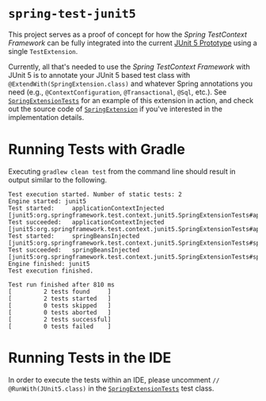 # `spring-test-junit5`

This project serves as a proof of concept for how the _Spring TestContext Framework_
can be fully integrated into the current [JUnit 5 Prototype] using a single `TestExtension`.

Currently, all that's needed to use the _Spring TestContext Framework_ with JUnit 5
is to annotate your JUnit 5 based test class with `@ExtendWith(SpringExtension.class)`
and whatever Spring annotations you need (e.g., `@ContextConfiguration`, `@Transactional`,
`@Sql`, etc.). See [`SpringExtensionTests`] for an example of this extension in action,
and check out the source code of [`SpringExtension`] if you've interested in the 
implementation details.

# Running Tests with Gradle

Executing `gradlew clean test` from the command line should result in output similar to the following.

```
Test execution started. Number of static tests: 2
Engine started: junit5
Test started:     applicationContextInjected [junit5:org.springframework.test.context.junit5.SpringExtensionTests#applicationContextInjected()]
Test succeeded:   applicationContextInjected [junit5:org.springframework.test.context.junit5.SpringExtensionTests#applicationContextInjected()]
Test started:     springBeansInjected [junit5:org.springframework.test.context.junit5.SpringExtensionTests#springBeansInjected()]
Test succeeded:   springBeansInjected [junit5:org.springframework.test.context.junit5.SpringExtensionTests#springBeansInjected()]
Engine finished: junit5
Test execution finished.

Test run finished after 810 ms
[         2 tests found     ]
[         2 tests started   ]
[         0 tests skipped   ]
[         0 tests aborted   ]
[         2 tests successful]
[         0 tests failed    ]
```

# Running Tests in the IDE

In order to execute the tests within an IDE, please uncomment
`// @RunWith(JUnit5.class)` in the [`SpringExtensionTests`] test class.


[JUnit 5 Prototype]: https://github.com/junit-team/junit-lambda/wiki/Prototype
[`SpringExtension`]: https://github.com/sbrannen/spring-test-junit5/blob/master/src/main/java/org/springframework/test/context/junit5/SpringExtension.java
[`SpringExtensionTests`]: https://github.com/sbrannen/spring-test-junit5/blob/master/src/test/java/org/springframework/test/context/junit5/SpringExtensionTests.java
